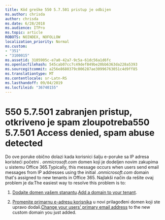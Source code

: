 ```yaml
---
title: Kôd greške 550 5.7.501 pristup je odbijen
ms.author: chrisda
author: chrisda
ms.date: 6/28/2018
ms.audience: ITPro
ms.topic: article
ROBOTS: NOINDEX, NOFOLLOW
localization_priority: Normal
ms.custom:
- "351"
- "3100015"
ms.assetid: 3105905c-e7a0-42a7-9c5a-61dc56a1d6fc
ms.openlocfilehash: 545cab07cc7c49def849be20bb6363da228a5393
ms.sourcegitcommit: a256e8680379c006287ae30996763051c4d9ff85
ms.translationtype: MT
ms.contentlocale: sr-Latn-RS
ms.lasthandoff: 09/04/2019
ms.locfileid: "36740155"
---
```

# <a name="550-57501-access-denied-spam-abuse-detected"></a><span data-ttu-id="7c1ba-102">550 5.7.501 zabranjen pristup, otkriveno je spam zloupotreba</span><span class="sxs-lookup"><span data-stu-id="7c1ba-102">550 5.7.501 Access denied, spam abuse detected</span></span>

<span data-ttu-id="7c1ba-103">Do ove poruke obično dolazi kada korisnici šalju e-poruke sa IP adresa koristeći početni *. onmicrosoft.com* domen koji je dodeljen novim zakupima u sistemu Office 365.</span><span class="sxs-lookup"><span data-stu-id="7c1ba-103">Typically, this message occurs when users send email messages from IP addresses using the initial *.onmicrosoft.com* domain that's assigned to new tenants in Office 365.</span></span> <span data-ttu-id="7c1ba-104">Najlakši način da rešite ovaj problem je da:</span><span class="sxs-lookup"><span data-stu-id="7c1ba-104">The easiest way to resolve this problem is to:</span></span>

1. <span data-ttu-id="7c1ba-105">[Dodajte domen vašem stanantu](https://docs.microsoft.com//office365/admin/setup/add-domain).</span><span class="sxs-lookup"><span data-stu-id="7c1ba-105">[Add a domain to your tenant](https://docs.microsoft.com//office365/admin/setup/add-domain).</span></span>

2. <span data-ttu-id="7c1ba-106">[Promenite primarnu e-adresu korisnika](https://docs.microsoft.com//office365/admin/add-users/change-a-user-name-and-email-address) u novi prilagođeni domen koji ste upravo dodali.</span><span class="sxs-lookup"><span data-stu-id="7c1ba-106">[Change your users' primary email address](https://docs.microsoft.com//office365/admin/add-users/change-a-user-name-and-email-address) to the new custom domain you just added.</span></span>
